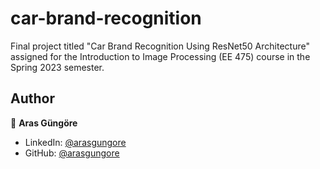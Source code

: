# car-brand-recognition

Final project titled "Car Brand Recognition Using ResNet50 Architecture" assigned for the Introduction to Image Processing (EE 475) course in the Spring 2023 semester.



## Author

👤 **Aras Güngöre**

* LinkedIn: [@arasgungore](https://www.linkedin.com/in/arasgungore)
* GitHub: [@arasgungore](https://github.com/arasgungore)
